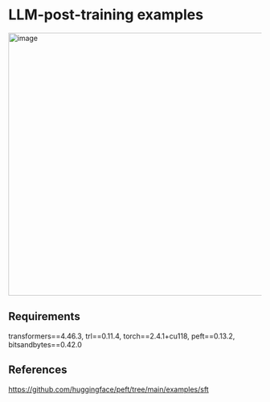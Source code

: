 # LLM-post-training examples

<img width="523" alt="image" src="https://github.com/user-attachments/assets/3cb6655c-ae09-4106-b1b6-47983a127f37" />



##  Requirements
transformers==4.46.3, trl==0.11.4, torch==2.4.1+cu118, peft==0.13.2, bitsandbytes==0.42.0

## References
https://github.com/huggingface/peft/tree/main/examples/sft
